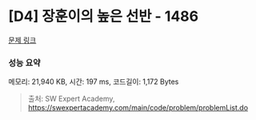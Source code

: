 # [D4] 장훈이의 높은 선반 - 1486 

[문제 링크](https://swexpertacademy.com/main/code/problem/problemDetail.do?contestProbId=AV2b7Yf6ABcBBASw) 

### 성능 요약

메모리: 21,940 KB, 시간: 197 ms, 코드길이: 1,172 Bytes



> 출처: SW Expert Academy, https://swexpertacademy.com/main/code/problem/problemList.do
